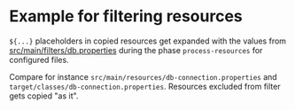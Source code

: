 # Example for filtering resources

`${...}` placeholders in copied resources get expanded with the values from [src/main/filters/db.properties](src/main/filters/db.properties) during the phase `process-resources`
for configured files.

Compare for instance `src/main/resources/db-connection.properties` and `target/classes/db-connection.properties`.
Resources excluded from filter gets copied "as it".
